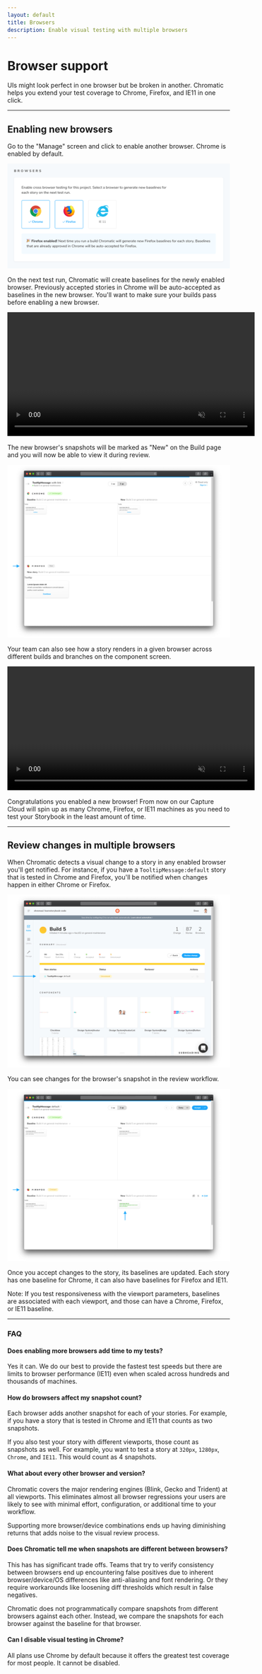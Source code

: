 ```yaml
---
layout: default
title: Browsers
description: Enable visual testing with multiple browsers
---
```


# Browser support

UIs might look perfect in one browser but be broken in another. Chromatic helps you extend your test coverage to Chrome, Firefox, and IE11 in one click. 

---

## Enabling new browsers
Go to the "Manage" screen and click to enable another browser. Chrome is enabled by default.

![Enable firefox in Chromatic](img/browser-managescreen-enable-firefox.png)

On the next test run, Chromatic will create baselines for the newly enabled browser. Previously accepted stories in Chrome will be auto-accepted as baselines in the new browser. You'll want to make sure your builds pass before enabling a new browser.

<video autoPlay muted playsInline loop width="560px">
  <source src="/img/browser-buildscreen-multiple-browsers-inprogress.mp4" type="video/mp4" />
</video>

The new browser's snapshots will be marked as "New" on the Build page and you will now be able to view it during review.

![New Firefox snapshot in Chromatic](img/browser-snapshotscreen-new-firefox-snapshot.jpg)

Your team can also see how a story renders in a given browser across different builds and branches on the component screen.

<video autoPlay muted playsInline loop width="560px">
  <source src="/img/browser-componentscreen-toggle-snapshots.mp4" type="video/mp4" />
</video>

Congratulations you enabled a new browser! From now on our Capture Cloud will spin up as many Chrome, Firefox, or IE11 machines as you need to test your Storybook in the least amount of time. 


---

## Review changes in multiple browsers
When Chromatic detects a visual change to a story in any enabled browser you'll get notified. For instance, if you have a `TooltipMessage:default` story that is tested in Chrome and Firefox, you'll be notified when changes happen in either Chrome or Firefox.

![Notification of changes in Firefox snapshot](img/browser-buildscreen-notification.jpg)

You can see changes for the browser's snapshot in the review workflow.

![Changes in Firefox snapshot](img/browser-snapshotscreen-diff-in-firefox-snapshot.jpg)

Once you accept changes to the story, its baselines are updated. Each story has one baseline for Chrome, it can also have baselines for Firefox and IE11. 

Note: If you test responsiveness with the viewport parameters, baselines are associated with each viewport, and those can have a Chrome, Firefox, or IE11 baseline.

---

### FAQ

#### Does enabling more browsers add time to my tests?

Yes it can. We do our best to provide the fastest test speeds but there are limits to browser performance (IE11) even when scaled across hundreds and thousands of machines. 

#### How do browsers affect my snapshot count?
Each browser adds another snapshot for each of your stories. For example, if you have a story that is tested in Chrome and IE11 that counts as two snapshots.

If you also test your story with different viewports, those count as snapshots as well. For example, you want to test a story at `320px`, `1280px`, `Chrome`, and `IE11`. This would count as 4 snapshots.

#### What about every other browser and version?

Chromatic covers the major rendering engines (Blink, Gecko and Trident) at all viewports. This eliminates almost all browser regressions your users are likely to see with minimal effort, configuration, or additional time to your workflow.

Supporting more browser/device combinations ends up having diminishing returns that adds noise to the visual review process.


#### Does Chromatic tell me when snapshots are different between browsers?

This has has significant trade offs. Teams that try to verify consistency between browsers end up encountering false positives due to inherent browser/device/OS differences like anti-aliasing and font rendering. Or they require workarounds like loosening diff thresholds which result in false negatives. 

Chromatic does not programmatically compare snapshots from different browsers against each other. Instead, we compare the snapshots for each browser against the baseline for that browser. 

#### Can I disable visual testing in Chrome?
All plans use Chrome by default because it offers the greatest test coverage for most people. It cannot be disabled.